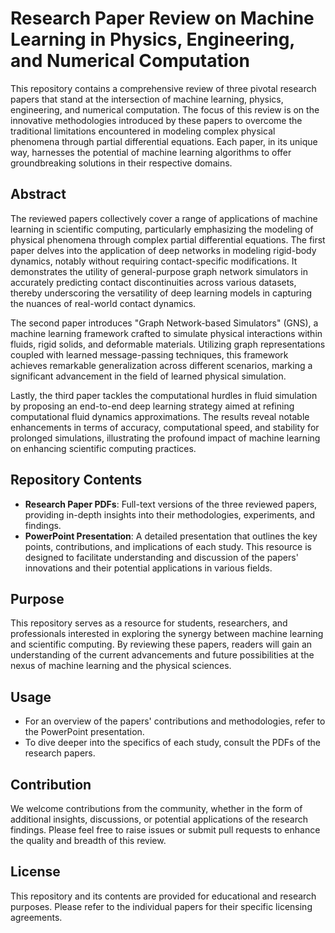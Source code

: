 # Research Paper Review on Machine Learning in Physics, Engineering, and Numerical Computation

This repository contains a comprehensive review of three pivotal research papers that stand at the intersection of machine learning, physics, engineering, and numerical computation. The focus of this review is on the innovative methodologies introduced by these papers to overcome the traditional limitations encountered in modeling complex physical phenomena through partial differential equations. Each paper, in its unique way, harnesses the potential of machine learning algorithms to offer groundbreaking solutions in their respective domains.

## Abstract

The reviewed papers collectively cover a range of applications of machine learning in scientific computing, particularly emphasizing the modeling of physical phenomena through complex partial differential equations. The first paper delves into the application of deep networks in modeling rigid-body dynamics, notably without requiring contact-specific modifications. It demonstrates the utility of general-purpose graph network simulators in accurately predicting contact discontinuities across various datasets, thereby underscoring the versatility of deep learning models in capturing the nuances of real-world contact dynamics.

The second paper introduces "Graph Network-based Simulators" (GNS), a machine learning framework crafted to simulate physical interactions within fluids, rigid solids, and deformable materials. Utilizing graph representations coupled with learned message-passing techniques, this framework achieves remarkable generalization across different scenarios, marking a significant advancement in the field of learned physical simulation.

Lastly, the third paper tackles the computational hurdles in fluid simulation by proposing an end-to-end deep learning strategy aimed at refining computational fluid dynamics approximations. The results reveal notable enhancements in terms of accuracy, computational speed, and stability for prolonged simulations, illustrating the profound impact of machine learning on enhancing scientific computing practices.

## Repository Contents

- **Research Paper PDFs**: Full-text versions of the three reviewed papers, providing in-depth insights into their methodologies, experiments, and findings.
- **PowerPoint Presentation**: A detailed presentation that outlines the key points, contributions, and implications of each study. This resource is designed to facilitate understanding and discussion of the papers' innovations and their potential applications in various fields.

## Purpose

This repository serves as a resource for students, researchers, and professionals interested in exploring the synergy between machine learning and scientific computing. By reviewing these papers, readers will gain an understanding of the current advancements and future possibilities at the nexus of machine learning and the physical sciences.

## Usage

- For an overview of the papers' contributions and methodologies, refer to the PowerPoint presentation.
- To dive deeper into the specifics of each study, consult the PDFs of the research papers.

## Contribution

We welcome contributions from the community, whether in the form of additional insights, discussions, or potential applications of the research findings. Please feel free to raise issues or submit pull requests to enhance the quality and breadth of this review.

## License

This repository and its contents are provided for educational and research purposes. Please refer to the individual papers for their specific licensing agreements.

